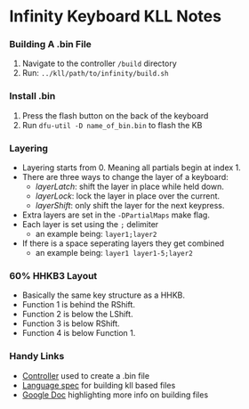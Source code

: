 # Infinity Keyboard KLL Notes

### Building A .bin File

1. Navigate to the controller `/build` directory
1. Run: `../kll/path/to/infinity/build.sh`

### Install .bin

1. Press the flash button on the back of the keyboard
1. Run `dfu-util -D name_of_bin.bin` to flash the KB

### Layering

* Layering starts from 0. Meaning all partials begin at index 1.
* There are three ways to change the layer of a keyboard:
  * _layerLatch_: shift the layer in place while held down.
  * _layerLock_: lock the layer in place over the current.
  * _layerShift_: only shift the layer for the next keypress.
* Extra layers are set in the `-DPartialMaps` make flag.
* Each layer is set using the `;` delimiter
  * an example being: `layer1;layer2`
* If there is a space seperating layers they get combined
  * an example being: `layer1 layer1-5;layer2` 
  
### 60% HHKB3 Layout

* Basically the same key structure as a HHKB.
* Function 1 is behind the RShift.
* Function 2 is below the LShift.
* Function 3 is below RShift.
* Function 4 is below Function 1.

### Handy Links

* [Controller][1] used to create a .bin file
* [Language spec][2] for building kll based files
* [Google Doc][3] highlighting more info on building files


[1]: https://github.com/kiibohd/controller
[2]: https://www.overleaf.com/read/zzqbdwqjfwwf
[3]: https://docs.google.com/document/d/13WwRq4NC4a9cUEwcMS7QcomnTu02k9kuBss7Ep5tDBU/edit?pli=1#heading=h.gg6elj8jslj